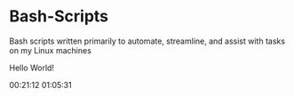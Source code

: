Bash-Scripts
============

Bash scripts written primarily to automate, streamline, and assist with tasks on my Linux machines

Hello World!

00:21:12
01:05:31

